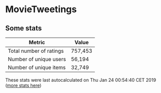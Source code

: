 # MovieTweetings
## Some stats

Metric | Value
--- | ---
Total number of ratings                 | 757,453
Number of unique users                  | 56,194
Number of unique items                  | 32,749
These stats were last autocalculated on Thu Jan 24 00:54:40 CET 2019  ([more stats here](./stats.md))

